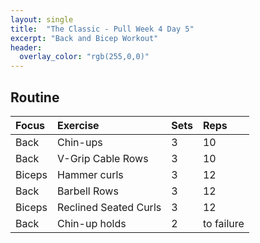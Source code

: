 ```yaml
---
layout: single
title:  "The Classic - Pull Week 4 Day 5"
excerpt: "Back and Bicep Workout"
header:
  overlay_color: "rgb(255,0,0)"
---
```


## Routine

| Focus | Exercise | Sets | Reps |
|:-|:-|:-|:-|
|Back|Chin-ups|3|10|
|Back|V-Grip Cable Rows|3|10|
|Biceps|Hammer curls|3|12|
|Back|Barbell Rows|3|12|
|Biceps|Reclined Seated Curls|3|12|
|Back|Chin-up holds|2|to failure|
